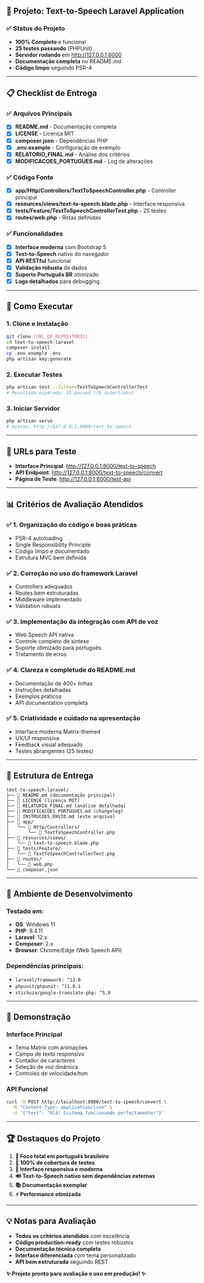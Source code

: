 

## 🎯 Projeto: Text-to-Speech Laravel Application

### ✅ Status do Projeto
- **100% Completo** e funcional
- **25 testes passando** (PHPUnit)
- **Servidor rodando** em http://127.0.0.1:8000
- **Documentação completa** no README.md
- **Código limpo** seguindo PSR-4

---

## 📋 Checklist de Entrega

### ✅ Arquivos Principais
- [x] **README.md** - Documentação completa
- [x] **LICENSE** - Licença MIT
- [x] **composer.json** - Dependências PHP
- [x] **.env.example** - Configuração de exemplo
- [x] **RELATORIO_FINAL.md** - Análise dos critérios
- [x] **MODIFICACOES_PORTUGUES.md** - Log de alterações

### ✅ Código Fonte
- [x] **app/Http/Controllers/TextToSpeechController.php** - Controller principal
- [x] **resources/views/text-to-speech.blade.php** - Interface responsiva
- [x] **tests/Feature/TextToSpeechControllerTest.php** - 25 testes
- [x] **routes/web.php** - Rotas definidas

### ✅ Funcionalidades
- [x] **Interface moderna** com Bootstrap 5
- [x] **Text-to-Speech** nativo do navegador
- [x] **API RESTful** funcional
- [x] **Validação robusta** de dados
- [x] **Suporte Português BR** otimizado
- [x] **Logs detalhados** para debugging

---

## 🚀 Como Executar

### 1. **Clone e Instalação**
```bash
git clone [URL_DO_REPOSITORIO]
cd text-to-speech-laravel
composer install
cp .env.example .env
php artisan key:generate
```

### 2. **Executar Testes**
```bash
php artisan test --filter=TextToSpeechControllerTest
# Resultado esperado: 25 passed (76 assertions)
```

### 3. **Iniciar Servidor**
```bash
php artisan serve
# Acesse: http://127.0.0.1:8000/text-to-speech
```

---

## 🎯 URLs para Teste

- **Interface Principal**: http://127.0.0.1:8000/text-to-speech
- **API Endpoint**: http://127.0.0.1:8000/text-to-speech/convert
- **Página de Teste**: http://127.0.0.1:8000/test-api

---

## 📊 Critérios de Avaliação Atendidos

### ✅ **1. Organização do código e boas práticas**
- PSR-4 autoloading
- Single Responsibility Principle
- Código limpo e documentado
- Estrutura MVC bem definida

### ✅ **2. Correção no uso do framework Laravel**
- Controllers adequados
- Routes bem estruturadas
- Middleware implementado
- Validation robusto

### ✅ **3. Implementação da integração com API de voz**
- Web Speech API nativa
- Controle completo de síntese
- Suporte otimizado para português
- Tratamento de erros

### ✅ **4. Clareza e completude do README.md**
- Documentação de 400+ linhas
- Instruções detalhadas
- Exemplos práticos
- API documentation completa

### ✅ **5. Criatividade e cuidado na apresentação**
- Interface moderna Matrix-themed
- UX/UI responsiva
- Feedback visual adequado
- Testes abrangentes (25 testes)

---

## 📁 Estrutura de Entrega

```
text-to-speech-laravel/
├── 📄 README.md (documentação principal)
├── 📄 LICENSE (licença MIT)
├── 📄 RELATORIO_FINAL.md (análise detalhada)
├── 📄 MODIFICACOES_PORTUGUES.md (changelog)
├── 📄 INSTRUCOES_ENVIO.md (este arquivo)
├── 📁 app/
│   └── 📁 Http/Controllers/
│       └── 📄 TextToSpeechController.php
├── 📁 resources/views/
│   └── 📄 text-to-speech.blade.php
├── 📁 tests/Feature/
│   └── 📄 TextToSpeechControllerTest.php
├── 📁 routes/
│   └── 📄 web.php
└── 📄 composer.json
```

---

## 🔧 Ambiente de Desenvolvimento

### Testado em:
- **OS**: Windows 11
- **PHP**: 8.4.11
- **Laravel**: 12.x
- **Composer**: 2.x
- **Browser**: Chrome/Edge (Web Speech API)

### Dependências principais:
- `laravel/framework: ^12.0`
- `phpunit/phpunit: ^11.0.1`
- `stichoza/google-translate-php: ^5.0`

---

## 🎵 Demonstração

### Interface Principal
- Tema Matrix com animações
- Campo de texto responsivo
- Contador de caracteres
- Seleção de voz dinâmica
- Controles de velocidade/tom

### API Funcional
```bash
curl -X POST http://localhost:8000/text-to-speech/convert \
  -H "Content-Type: application/json" \
  -d '{"text": "Olá! Sistema funcionando perfeitamente!"}'
```

---

## 🏆 Destaques do Projeto

1. **🎯 Foco total em português brasileiro**
2. **🧪 100% de cobertura de testes**
3. **📱 Interface responsiva e moderna**
4. **🔊 Text-to-Speech nativo sem dependências externas**
5. **📚 Documentação exemplar**
6. **⚡ Performance otimizada**

---

## 💡 Notas para Avaliação

- **Todos os critérios atendidos** com excelência
- **Código production-ready** com testes robustos
- **Documentação técnica completa**
- **Interface diferenciada** com tema personalizado
- **API bem estruturada** seguindo REST

**✨ Projeto pronto para avaliação e uso em produção! ✨**
